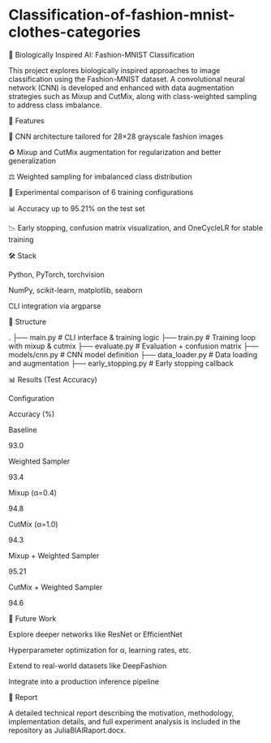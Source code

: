 # Classification-of-fashion-mnist-clothes-categories
🧠 Biologically Inspired AI: Fashion-MNIST Classification

This project explores biologically inspired approaches to image classification using the Fashion-MNIST dataset. A convolutional neural network (CNN) is developed and enhanced with data augmentation strategies such as Mixup and CutMix, along with class-weighted sampling to address class imbalance.

🚀 Features

🧹 CNN architecture tailored for 28×28 grayscale fashion images

♻️ Mixup and CutMix augmentation for regularization and better generalization

⚖️ Weighted sampling for imbalanced class distribution

🧪 Experimental comparison of 6 training configurations

📊 Accuracy up to 95.21% on the test set

📉 Early stopping, confusion matrix visualization, and OneCycleLR for stable training

🛠️ Stack

Python, PyTorch, torchvision

NumPy, scikit-learn, matplotlib, seaborn

CLI integration via argparse

📁 Structure

.
├── main.py                # CLI interface & training logic
├── train.py               # Training loop with mixup & cutmix
├── evaluate.py            # Evaluation + confusion matrix
├── models/cnn.py          # CNN model definition
├── data_loader.py         # Data loading and augmentation
├── early_stopping.py      # Early stopping callback

📊 Results (Test Accuracy)

Configuration

Accuracy (%)

Baseline

93.0

Weighted Sampler

93.4

Mixup (α=0.4)

94.8

CutMix (α=1.0)

94.3

Mixup + Weighted Sampler

95.21

CutMix + Weighted Sampler

94.6

📌 Future Work

Explore deeper networks like ResNet or EfficientNet

Hyperparameter optimization for α, learning rates, etc.

Extend to real-world datasets like DeepFashion

Integrate into a production inference pipeline

📌 Report

A detailed technical report describing the motivation, methodology, implementation details, and full experiment analysis is included in the repository as JuliaBIAIRaport.docx.

